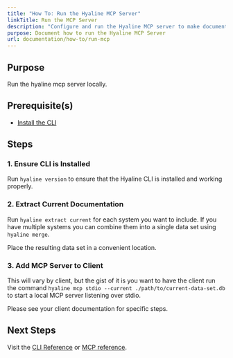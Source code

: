```yaml
---
title: "How To: Run the Hyaline MCP Server"
linkTitle: Run the MCP Server
description: "Configure and run the Hyaline MCP server to make documentation available to AI assistants."
purpose: Document how to run the Hyaline MCP Server
url: documentation/how-to/run-mcp
---
```

## Purpose
Run the hyaline mcp server locally.

## Prerequisite(s)
* [Install the CLI](./01-install-cli.md)

## Steps

### 1. Ensure CLI is Installed
Run `hyaline version` to ensure that the Hyaline CLI is installed and working properly.

### 2. Extract Current Documentation
Run `hyaline extract current` for each system you want to include. If you have multiple systems you can combine them into a single data set using `hyaline merge`.

Place the resulting data set in a convenient location.

### 3. Add MCP Server to Client
This will vary by client, but the gist of it is you want to have the client run the command `hyaline mcp stdio --current ./path/to/current-data-set.db` to start a local MCP server listening over stdio.

Please see your client documentation for specific steps.

## Next Steps
Visit the [CLI Reference](../05-reference/02-cli.md) or [MCP reference](../05-reference/06-mcp.md).
